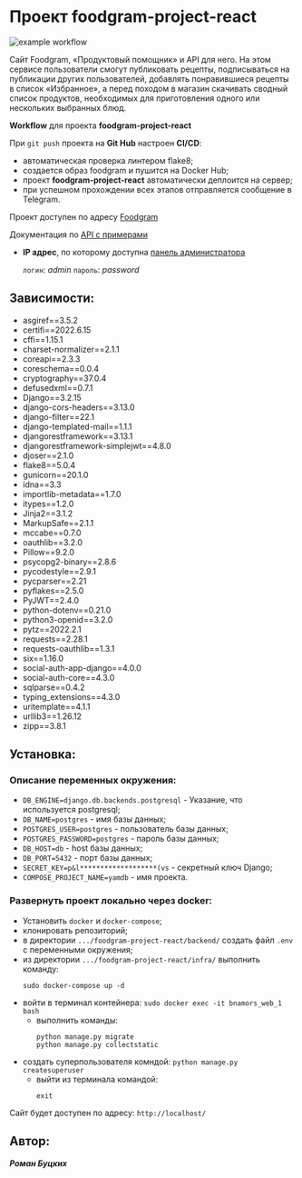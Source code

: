 # Проект foodgram-project-react

![example workflow](https://github.com/BnamoRS/foodgram-project-react/actions/workflows/foodgram_workflow.yml/badge.svg)

Сайт Foodgram, «Продуктовый помощник» и API для него. На этом сервисе пользователи смогут публиковать рецепты, подписываться на публикации других пользователей, добавлять понравившиеся рецепты в список «Избранное», а перед походом в магазин скачивать сводный список продуктов, необходимых для приготовления одного или нескольких выбранных блюд.

**Workflow** для проекта **foodgram-project-react**

При `git push` проекта на **Git Hub** настроен  **CI/CD**:
- автоматическая проверка линтером flake8;
- создается образ foodgram и пушится на Docker Hub;
- проект **foodgram-project-react** автоматически деплоится на сервер;
- при успешном прохождении всех этапов отправляется сообщение в Telegram.


Проект доступен по адресу [Foodgram](http://51.250.110.117/)

Документация по [API с примерами](http://51.250.110.117/api/docs/)

- **IP адрес**, по которому доступна [панель администратора](http://51.250.110.117/admin/ "Вход в панель администратора проекта")

    `логин`: *admin*
    `пароль`: *password*


## Зависимости:

- asgiref==3.5.2
- certifi==2022.6.15
- cffi==1.15.1
- charset-normalizer==2.1.1
- coreapi==2.3.3
- coreschema==0.0.4
- cryptography==37.0.4
- defusedxml==0.7.1
- Django==3.2.15
- django-cors-headers==3.13.0
- django-filter==22.1
- django-templated-mail==1.1.1
- djangorestframework==3.13.1
- djangorestframework-simplejwt==4.8.0
- djoser==2.1.0
- flake8==5.0.4
- gunicorn==20.1.0
- idna==3.3
- importlib-metadata==1.7.0
- itypes==1.2.0
- Jinja2==3.1.2
- MarkupSafe==2.1.1
- mccabe==0.7.0
- oauthlib==3.2.0
- Pillow==9.2.0
- psycopg2-binary==2.8.6
- pycodestyle==2.9.1
- pycparser==2.21
- pyflakes==2.5.0
- PyJWT==2.4.0
- python-dotenv==0.21.0
- python3-openid==3.2.0
- pytz==2022.2.1
- requests==2.28.1
- requests-oauthlib==1.3.1
- six==1.16.0
- social-auth-app-django==4.0.0
- social-auth-core==4.3.0
- sqlparse==0.4.2
- typing_extensions==4.3.0
- uritemplate==4.1.1
- urllib3==1.26.12
- zipp==3.8.1


## Установка:

### Описание переменных окружения:

- `DB_ENGINE=django.db.backends.postgresql` -  Указание, что используется postgresql;
- `DB_NAME=postgres` - имя базы данных;
- `POSTGRES_USER=postgres` - пользователь базы данных;
- `POSTGRES_PASSWORD=postgres` - пароль базы данных;
- `DB_HOST=db` - host базы данных;
- `DB_PORT=5432` - порт базы данных;
- `SECRET_KEY=p&l*******************(vs` - секретный ключ Django;
- `COMPOSE_PROJECT_NAME=yamdb` - имя проекта.

### Развернуть проект локально через docker:

- Установить `docker` и `docker-compose`;
- клонировать репозиторий;
- в директории  `.../foodgram-project-react/backend/` создать файл `.env` с переменными окружения;
- из директории `.../foodgram-project-react/infra/` выполнить команду:
	```
	sudo docker-compose up -d
	```
- войти в терминал контейнера:
		`sudo docker exec -it bnamors_web_1 bash`
	- выполнить команды:
		```
		python manage.py migrate
		python manage.py collectstatic
        ```
- создать суперпользователя комндой:
		```
		python manage.py createsuperuser
		```
	- выйти из терминала командой:
		```
		exit
		```

Сайт будет доступен по адресу: `http://localhost/`

## Автор:

***Роман Буцких***
